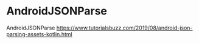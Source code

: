 # AndroidJSONParse
AndroidJSONParse
https://www.tutorialsbuzz.com/2019/08/android-json-parsing-assets-kotlin.html
